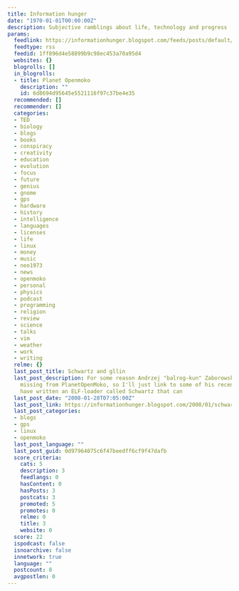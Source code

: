 ```yaml
---
title: Information hunger
date: "1970-01-01T00:00:00Z"
description: Subjective ramblings about life, technology and progress
params:
  feedlink: https://informationhunger.blogspot.com/feeds/posts/default/-/openmoko?alt=rss
  feedtype: rss
  feedid: 1ff896d4e58899b9c98ec453a70a95d4
  websites: {}
  blogrolls: []
  in_blogrolls:
  - title: Planet Openmoko
    description: ""
    id: 6d8694d95645e5521116f97c37be4e35
  recommended: []
  recommender: []
  categories:
  - TED
  - biology
  - blogs
  - books
  - conspiracy
  - creativity
  - education
  - evolution
  - focus
  - future
  - genius
  - gnome
  - gps
  - hardware
  - history
  - intelligence
  - languages
  - licenses
  - life
  - linux
  - money
  - music
  - neo1973
  - news
  - openmoko
  - personal
  - physics
  - podcast
  - programming
  - religion
  - review
  - science
  - talks
  - vim
  - weather
  - work
  - writing
  relme: {}
  last_post_title: Schwartz and gllin
  last_post_description: For some reason Andrzej "balrog-kun" Zaborowski is still
    missing from PlanetOpenMoko, so I'll just link to some of his recent posts instead.Andrzej
    have written an ELF-loader called Schwartz that can
  last_post_date: "2008-01-28T07:05:00Z"
  last_post_link: https://informationhunger.blogspot.com/2008/01/schwartz-and-gllin.html
  last_post_categories:
  - blogs
  - gps
  - linux
  - openmoko
  last_post_language: ""
  last_post_guid: 0d97964075c6f47beedff6cf9f47dafb
  score_criteria:
    cats: 5
    description: 3
    feedlangs: 0
    hasContent: 0
    hasPosts: 3
    postcats: 3
    promoted: 5
    promotes: 0
    relme: 0
    title: 3
    website: 0
  score: 22
  ispodcast: false
  isnoarchive: false
  innetwork: true
  language: ""
  postcount: 8
  avgpostlen: 0
---
```


